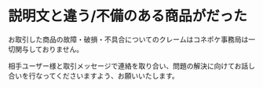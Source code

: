 # 説明文と違う/不備のある商品がだった

お取引した商品の故障・破損・不具合についてのクレームはコネポケ事務局は一切関与しておりません。

相手ユーザー様と取引メッセージで連絡を取り合い、問題の解決に向けてお話し合いを行なってくださいますよう、お願いいたします。  